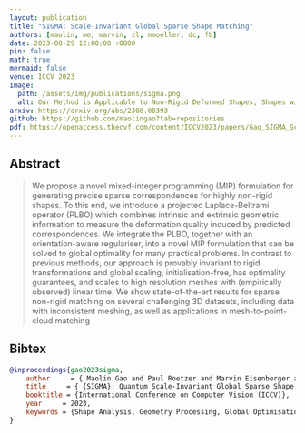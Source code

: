 ```yaml
---
layout: publication
title: "SIGMA: Scale-Invariant Global Sparse Shape Matching"
authors: [maolin, me, marvin, zl, mmoeller, dc, fb]
date: 2023-08-29 12:00:00 +0800
pin: false
math: true
mermaid: false
venue: ICCV 2023
image:
  path: /assets/img/publications/sigma.png
  alt: Our Method is Applicable to Non-Rigid Deformed Shapes, Shapes with Different Scale and Partial Shapes
arxiv: https://arxiv.org/abs/2308.08393
github: https://github.com/maolingao?tab=repositories
pdf: https://openaccess.thecvf.com/content/ICCV2023/papers/Gao_SIGMA_Scale-Invariant_Global_Sparse_Shape_Matching_ICCV_2023_paper.pdf
---
```


## Abstract

> We propose a novel mixed-integer programming (MIP) formulation for generating precise sparse correspondences for highly non-rigid shapes. To this end, we introduce a projected Laplace-Beltrami operator (PLBO) which combines intrinsic and extrinsic geometric information to measure the deformation quality induced by predicted correspondences. We integrate the PLBO, together with an orientation-aware regulariser, into a novel MIP formulation that can be solved to global optimality for many practical problems. In contrast to previous methods, our approach is provably invariant to rigid transformations and global scaling, initialisation-free, has optimality guarantees, and scales to high resolution meshes with (empirically observed) linear time. We show state-of-the-art results for sparse non-rigid matching on several challenging 3D datasets, including data with inconsistent meshing, as well as applications in mesh-to-point-cloud matching


## Bibtex
```bibtex
@inproceedings{gao2023sigma,
    author     = { Maolin Gao and Paul Roetzer and Marvin Eisenberger and Zorah L\"ahner and Michael Moeller and Daniel Cremers and Florian Bernard },
    title     = { {SIGMA}: Quantum Scale-Invariant Global Sparse Shape Matching},
    booktitle = {International Conference on Computer Vision (ICCV)},
    year     = 2023,
    keywords = {Shape Analysis, Geometry Processing, Global Optimisation, Mixed-Integer Programming, Laplace-Betrami}
}
```

